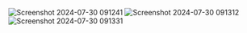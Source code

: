 
![Screenshot 2024-07-30 091241](https://github.com/user-attachments/assets/4de9a993-0e9b-4a60-b39b-27f732119d4e)
![Screenshot 2024-07-30 091312](https://github.com/user-attachments/assets/8bbaeaac-3452-4162-b618-9dffeee97cda)
![Screenshot 2024-07-30 091331](https://github.com/user-attachments/assets/82bcf285-3364-413d-9da6-0a44f083c6db)
